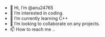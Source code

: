 - 👋 Hi, I’m @anu24765
- 👀 I’m interested in coding.
- 🌱 I’m currently learning C++
- 💞️ I’m looking to collaborate on any projects.
- 📫 How to reach me ..

<!---
anu24765/anu24765 is a ✨ special ✨ repository because its `README.md` (this file) appears on your GitHub profile.
You can click the Preview link to take a look at your changes.
--->
